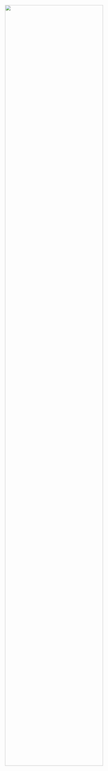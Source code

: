 <div align="center"><img width="80%" src="https://user-images.githubusercontent.com/95272518/166615096-9f6af4a1-71a9-4346-a0fa-1182c5fc810d.svg"></div>
